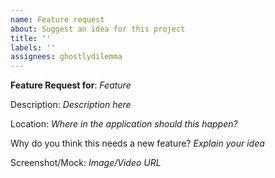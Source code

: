 ```yaml
---
name: Feature request
about: Suggest an idea for this project
title: ''
labels: ''
assignees: ghostlydilemma
---
```


**Feature Request for**: _Feature_

Description: _Description here_

Location: _Where in the application should this happen?_

Why do you think this needs a new feature? _Explain your idea_

Screenshot/Mock: _Image/Video URL_
